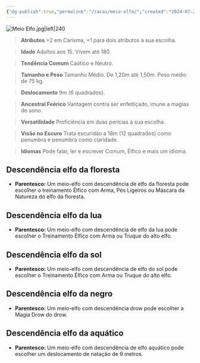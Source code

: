```yaml
---
{"dg-publish":true,"permalink":"/racas/meio-elfo/","created":"2024-07-23T08:29:11.000-03:00"}
---
```



![Meio Elfo.jpg|left|240](/img/user/Arquivos/Meio%20Elfo.jpg)

> **Atributos**
> +2 em Carisma, +1 para dois atributos à sua escolha.  

> **Idade**
> Adultos aos 15. Vivem até 180.  

> **Tendência Comum**
> Caótico e Neutro.  

> **Tamanho e Peso**
> Tamanho Médio. De 1,20m até 1,50m. Peso médio de 75 kg.  

> **Deslocamento**
> 9m (6 quadrados).  

> **Ancestral Feérico**
> Vantagem contra ser enfeitiçado, imune a magias de sono.  

> **Versatilidade**
> Proficiência em duas perícias à sua escolha.  

> **Visão no Escuro**
> Trata escuridão a 18m (12 quadrados) como penumbra e penumbra como claridade.  

> **Idiomas**
> Pode falar, ler e escrever Comum, Élfico e mais um idioma.

## Descendência elfo da floresta
- **Parentesco:** Um meio-elfo com descendência de elfo da floresta pode escolher o treinamento Élfico com Arma, Pés Ligeiros ou Máscara da Natureza do elfo da floresta.

## Descendência elfo da lua
- **Parentesco:** Um meio-elfo com descendência de elfo da lua pode escolher o Treinamento Élfico com Arma ou Truque do alto elfo.

## Descendência elfo da sol
- **Parentesco:** Um meio-elfo com descendência de elfo do sol pode escolher o Treinamento Élfico com Arma ou Truque do alto elfo.

## Descendência elfo da negro
- **Parentesco:** Um meio-elfo com descendência drow pode escolher a Magia Drow do drow.

## Descendência elfo da aquático
- **Parentesco:** Um meio-elfo com descendência de elfo aquático pode escolher um deslocamento de natação de 9 metros.